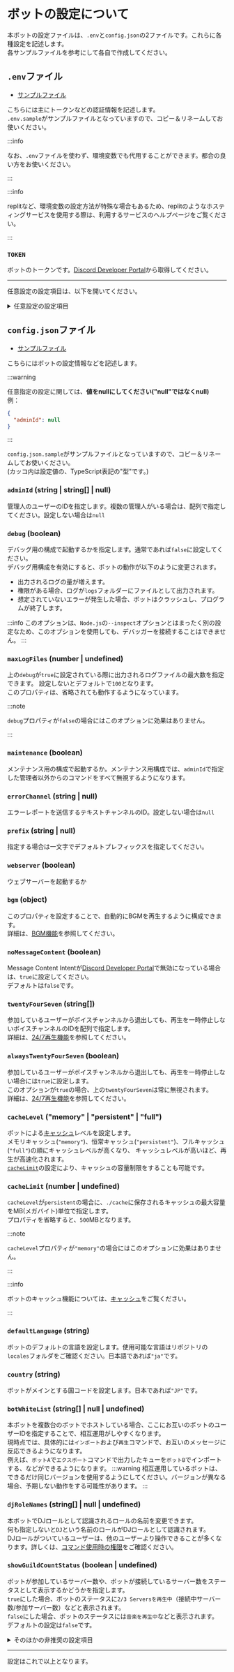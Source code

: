 # ボットの設定について  
本ボットの設定ファイルは、`.env`と`config.json`の2ファイルです。これらに各種設定を記述します。  
各サンプルファイルを参考にして各自で作成してください。

## `.env`ファイル
- [サンプルファイル](https://github.com/mtripg6666tdr/Discord-SimpleMusicBot/blob/master/.env.sample)

こちらには主にトークンなどの認証情報を記述します。  
`.env.sample`がサンプルファイルとなっていますので、コピー＆リネームしてお使いください。  

:::info

なお、`.env`ファイルを使わず、環境変数でも代用することができます。都合の良い方をお使いください。

:::

:::info

replitなど、環境変数の設定方法が特殊な場合もあるため、replitのようなホスティングサービスを使用する際は、利用するサービスのヘルプページをご覧ください。

:::

### `TOKEN`  
  ボットのトークンです。[Discord Developer Portal](https://discord.com/developers/applications)から取得してください。

---
任意設定の設定項目は、以下を開いてください。

<details>
<summary>任意設定の設定項目</summary>

### `CSE_KEY`  
  歌詞検索に使用する[Google Custom Search](https://developers.google.com/custom-search/v1/introduction?hl=ja)のkeyです。(任意指定)

### `DB_URL`  
  「キューやループの有効無効等のデータのバックアップ」に使用するデータベースサーバーのURLです。(任意指定)  
  サーバーの仕様等については[バックアップ](../backup/overview.md)を参照してください。

### `DB_TOKEN`
  「キューやループの有効無効等のデータのバックアップ」に使用するデータベースサーバーのトークンです。(任意指定)  
  サーバーの仕様等については[バックアップ](../backup/overview.md)を参照してください。

### `PORT`
  `config.json`で`webserver`を`true`にした場合に作成されるWebサーバーのポートを指定できます。(任意指定)  
  **複数のボットを同時稼働しており、それぞれでWebサーバーが有効になっている場合、それぞれのボットで違う値を設定する必要があります。**  
  デフォルトでは`8081`が使用されます。

### `LOG_TRANSFER_PORT`
  内部的に、ロガーで使用されるTCPポートの番号を指定します。(任意指定)  
  **複数のボットを同時稼働する際には、それぞれのボットで違う値を設定する必要があります。**  
  デフォルトでは`5003`が使用されます。

### `PO_TOKEN`
  YouTubeの再生に使われるセッション情報を設定します。
### `VISITOR_DATA`
  YouTubeの再生に使われるセッション情報を設定します。

:::info

`PO_TOKEN`と`VISITOR_DATA`の取得方法は、[こちらのガイド（英語）](https://github.com/yt-dlp/yt-dlp/wiki/PO-Token-Guide#no-account)を参照してください。  
代わりに、後述する`TSG_URL`オプションを使用することもできます。

:::

### `TSG_URL`
  YouTubeの再生に使われるセッション情報を取得できるサーバーのURLを設定します。

:::info
  [このプロジェクト](https://github.com/iv-org/youtube-trusted-session-generator)のサーバーを想定した設定です。

  このURLに対してHTTP GETリクエストをした際に、以下の形式でセッション情報が返却されるようなサーバーのURLであれば、なんでも指定することが可能です。
```ts
{
  visitor_data: string,
  potoken: string,
}
```

  Docker Compose でボットを設定されている場合、 `compose.yml`にサービスを追加することで簡単にサーバーを設定できます。
  編集の際には、インデントに注意してください。

```yml title="compose.yml"
  # bot や mongo の並びに、 ytsg を追加してください。
  ytsg:
    image: quay.io/invidious/youtube-trusted-session-generator:webserver
    restart: always
    ports:
      - 8080:8080

  # bot の environments に、以下の行を追加してください。
      - TSG_URL=http://ytsg:8080/token

  # bot の depends_on に、以下の行を追加してください。
      - ytsg
```

:::

</details>

## `config.json`ファイル
- [サンプルファイル](https://github.com/mtripg6666tdr/Discord-SimpleMusicBot/blob/master/config.json.sample)

こちらにはボットの設定情報などを記述します。  

:::warning

任意指定の設定に関しては、**値をnullにしてください("null"ではなくnull)**  
例：

```json title="config.json"
{
  "adminId": null
}
```

:::

`config.json.sample`がサンプルファイルとなっていますので、コピー＆リネームしてお使いください。  
(カッコ内は設定値の、TypeScript表記の"型"です。)

### `adminId` (string | string[] | null)  
  管理人のユーザーのIDを指定します。複数の管理人がいる場合は、配列で指定してください。設定しない場合は`null`
### `debug` (boolean)  
  デバッグ用の構成で起動するかを指定します。通常であれば`false`に設定してください。  
  デバッグ用構成を有効にすると、ボットの動作が以下のように変更されます。
  - 出力されるログの量が増えます。
  - 権限がある場合、ログが`logs`フォルダーにファイルとして出力されます。
  - 想定されていないエラーが発生した場合、ボットはクラッシュし、プログラムが終了します。

:::info
このオプションは、`Node.js`の`--inspect`オプションとはまったく別の設定なため、このオプションを使用しても、デバッガーを接続することはできません。
:::

### `maxLogFiles` (number | undefined)
  上の`debug`が`true`に設定されている際に出力されるログファイルの最大数を指定できます。
  設定しないとデフォルトで`100`となります。  
  このプロパティは、省略されても動作するようになっています。

:::note

`debug`プロパティが`false`の場合にはこのオプションに効果はありません。

:::

### `maintenance` (boolean)  
  メンテナンス用の構成で起動するか。メンテナンス用構成では、`adminId`で指定した管理者以外からのコマンドをすべて無視するようになります。

### `errorChannel` (string | null)  
  エラーレポートを送信するテキストチャンネルのID。設定しない場合は`null`

### `prefix` (string | null)  
  指定する場合は一文字でデフォルトプレフィックスを指定してください。  

### `webserver` (boolean)  
  ウェブサーバーを起動するか  

### `bgm` (object)  
  このプロパティを設定することで、自動的にBGMを再生するように構成できます。  
  詳細は、[BGM機能](../feature/bgm)を参照してください。

### `noMessageContent` (boolean)
  Message Content Intentが[Discord Developer Portal](https://discord.com/developers/applications)で無効になっている場合は、`true`に設定してください。  
  デフォルトは`false`です。  

### `twentyFourSeven` (string[])
  参加しているユーザーがボイスチャンネルから退出しても、再生を一時停止しないボイスチャンネルのIDを配列で指定します。  
  詳細は、[24/7再生機能](../feature/4-247.md)を参照してください。  

### `alwaysTwentyFourSeven` (boolean)
  参加しているユーザーがボイスチャンネルから退出しても、再生を一時停止しない場合には`true`に設定します。  
  このオプションが`true`の場合、上の`twentyFourSeven`は常に無視されます。  
  詳細は、[24/7再生機能](../feature/4-247.md)を参照してください。  

### `cacheLevel` ("memory" | "persistent" | "full")
  ボットによる[キャッシュ](../feature/5-cache.md)レベルを設定します。  
  メモリキャッシュ(`"memory"`)、恒常キャッシュ(`"persistent"`)、フルキャッシュ(`"full"`)の順にキャッシュレベルが高くなり、
  キャッシュレベルが高いほど、再生が高速化されます。  
  [`cacheLimit`](#cachelimit-number--undefined)の設定により、キャッシュの容量制限をすることも可能です。

### `cacheLimit` (number | undefined)
  `cacheLevel`が`persistent`の場合に、`./cache`に保存されるキャッシュの最大容量をMB(メガバイト)単位で指定します。  
  プロパティを省略すると、`500`MBとなります。

:::note

`cacheLevel`プロパティが`"memory"`の場合にはこのオプションに効果はありません。

:::

:::info

ボットのキャッシュ機能については、[キャッシュ](../feature/5-cache.md)をご覧ください。

:::

### `defaultLanguage` (string)
  ボットのデフォルトの言語を設定します。使用可能な言語はリポジトリの`locales`フォルダをご確認ください。日本語であれば`"ja"`です。

### `country` (string)
  ボットがメインとする国コードを設定します。日本であれば`"JP"`です。

### `botWhiteList` (string[] | null | undefined)
  本ボットを複数台のボットでホストしている場合、ここにお互いのボットのユーザーIDを指定することで、相互運用がしやすくなります。  
  現時点では、具体的には`インポート`および`再生`コマンドで、お互いのメッセージに反応できるようになります。  
  例えば、`ボットA`で`エクスポート`コマンドで出力したキューを`ボットB`でインポートする、などができるようになります。
  :::warning
  相互運用しているボットは、できるだけ同じバージョンを使用するようにしてください。バージョンが異なる場合、予期しない動作をする可能性があります。
  :::

### `djRoleNames` (string[] | null | undefined)
  本ボットでDJロールとして認識されるロールの名前を変更できます。  
  何も指定しないと`DJ`という名前のロールがDJロールとして認識されます。  
  DJロールがついているユーザーは、他のユーザーより操作できることが多くなります。詳しくは、[コマンド使用時の権限](../command-permissions.md)をご確認ください。

### `showGuildCountStatus` (boolean | undefined)
  ボットが参加しているサーバー数や、ボットが接続しているサーバー数をステータスとして表示するかどうかを指定します。  
  `true`にした場合、ボットのステータスに`2/3 Serversを再生中`（接続中サーバー数/参加サーバー数）などと表示されます。  
  `false`にした場合、ボットのステータスには`音楽を再生中`などと表示されます。  
  デフォルトの設定は`false`です。

<details>
<summary>そのほかの非推奨の設定項目</summary>

:::danger
これらの設定は現在非推奨です。将来のリリースで完全に削除される可能性があります。
:::

### `proxy` (string|null)  
(v4.1から非推奨)
  プロキシを使用する場合はそのURL。設定しない場合は`null`

:::note
一部の音楽ソースの取得に使用されます。
:::

</details>


---

設定はこれで以上となります。
